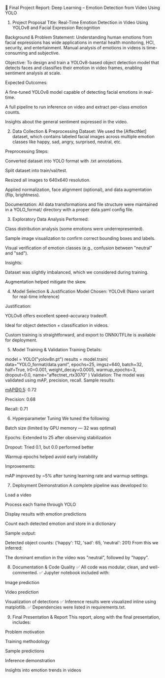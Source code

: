📄 Final Project Report: Deep Learning – Emotion Detection from Video Using YOLO
1. Project Proposal 
Title:
Real-Time Emotion Detection in Video Using YOLOv8 and Facial Expression Recognition

Background & Problem Statement:
Understanding human emotions from facial expressions has wide applications in mental health monitoring, HCI, security, and entertainment. Manual analysis of emotions in videos is time-consuming and subjective.

Objective:
To design and train a YOLOv8-based object detection model that detects faces and classifies their emotion in video frames, enabling sentiment analysis at scale.

Expected Outcomes:

A fine-tuned YOLOv8 model capable of detecting facial emotions in real-time.

A full pipeline to run inference on video and extract per-class emotion counts.

Insights about the general sentiment expressed in the video.

2. Data Collection & Preprocessing 
Dataset:
We used the [AffectNet] dataset, which contains labeled facial images across multiple emotion classes like happy, sad, angry, surprised, neutral, etc.

Preprocessing Steps:

Converted dataset into YOLO format with .txt annotations.

Split dataset into train/val/test.

Resized all images to 640x640 resolution.

Applied normalization, face alignment (optional), and data augmentation (flip, brightness).

Documentation:
All data transformations and file structure were maintained in a YOLO_format/ directory with a proper data.yaml config file.

3. Exploratory Data Analysis 
Performed:

Class distribution analysis (some emotions were underrepresented).

Sample image visualization to confirm correct bounding boxes and labels.

Visual verification of emotion classes (e.g., confusion between "neutral" and "sad").

Insights:

Dataset was slightly imbalanced, which we considered during training.

Augmentation helped mitigate the skew.

4. Model Selection & Justification 
Model Chosen: YOLOv8 (Nano variant for real-time inference)

Justification:

YOLOv8 offers excellent speed–accuracy tradeoff.

Ideal for object detection + classification in videos.

Custom training is straightforward, and export to ONNX/TFLite is available for deployment.

5. Model Training & Validation
Training Details:


model = YOLO("yolov8n.pt")
results = model.train(
    data="YOLO_format/data.yaml",
    epochs=25,
    imgsz=640,
    batch=32,
    half=True,
    lr0=0.001,
    weight_decay=0.0005,
    warmup_epochs=3,
    dropout=0.0,
    name="affectnet_rtx3070"
)
Validation:
The model was validated using mAP, precision, recall. Sample results:

mAP@0.5: 0.72

Precision: 0.68

Recall: 0.71

6. Hyperparameter Tuning
We tuned the following:

Batch size (limited by GPU memory — 32 was optimal)

Epochs: Extended to 25 after observing stabilization

Dropout: Tried 0.1, but 0.0 performed better

Warmup epochs helped avoid early instability

Improvements:

mAP improved by ~5% after tuning learning rate and warmup settings.

7. Deployment Demonstration 
A complete pipeline was developed to:

Load a video

Process each frame through YOLO

Display results with emotion predictions

Count each detected emotion and store in a dictionary

Sample output:

Detected object counts: {'happy': 112, 'sad': 65, 'neutral': 201}
From this we inferred:

The dominant emotion in the video was "neutral", followed by "happy".

8. Documentation & Code Quality 
✅ All code was modular, clean, and well-commented.
✅ Jupyter notebook included with:

Image prediction

Video prediction

Visualization of detections
✅ Inference results were visualized inline using matplotlib.
✅ Dependencies were listed in requirements.txt.

9. Final Presentation & Report 
This report, along with the final presentation, includes:

Problem motivation

Training methodology

Sample predictions

Inference demonstration

Insights into emotion trends in videos

